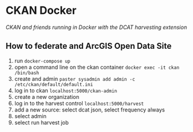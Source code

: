# CKAN Docker

*CKAN and friends running in Docker with the DCAT harvesting extension*

## How to federate and ArcGIS Open Data Site

1. run `docker-compose up`
2. open a command line on the ckan container `docker exec -it ckan /bin/bash`
3. create and admin `paster sysadmin add admin -c /etc/ckan/default/default.ini`
4. log in to ckan `localhost:5000/ckan-admin`
5. create a new organization
6. log in to the harvest control `localhost:5000/harvest`
7. add a new source: select dcat json, select frequency always
8. select admin
9. select run harvest job
